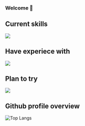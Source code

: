 ### Welcome 👋

Current skills <br> 
---
<p>
  <a href="https://skillicons.dev">
    <img src="https://skillicons.dev/icons?i=js,html,css,react,ts,tailwind,redux,git,github" />
  </a>
</p>

Have experiece with <br>
---
<p>
  <a href="https://skillicons.dev">
    <img src="https://skillicons.dev/icons?i=angular,cs,dotnet,nestjs,express,mongodb,nodejs,nextjs,postgres,apollo,graphql" />
  </a>
</p>

Plan to try <br>
---
<p>
  <a href="https://skillicons.dev">
    <img src="https://skillicons.dev/icons?i=neovim,java,spring,docker,cpp" />
  </a>
</p>

Github profile overview
---
![Top Langs](https://github-readme-stats.vercel.app/api/top-langs/?username=grandleemon&layout=compact)

<!--
**grandleemon/grandleemon** is a ✨ _special_ ✨ repository because its `README.md` (this file) appears on your GitHub profile.

Here are some ideas to get you started:

- 🔭 I’m currently working on ...
- 🌱 I’m currently learning ...
- 👯 I’m looking to collaborate on ...
- 🤔 I’m looking for help with ...
- 💬 Ask me about ...
- 📫 How to reach me: ...
- 😄 Pronouns: ...
- ⚡ Fun fact: ...
-->
